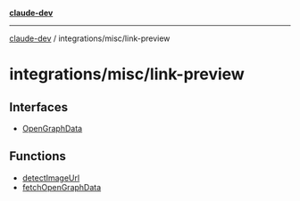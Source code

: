 [**claude-dev**](../../../README.md)

***

[claude-dev](../../../README.md) / integrations/misc/link-preview

# integrations/misc/link-preview

## Interfaces

- [OpenGraphData](interfaces/OpenGraphData.md)

## Functions

- [detectImageUrl](functions/detectImageUrl.md)
- [fetchOpenGraphData](functions/fetchOpenGraphData.md)

